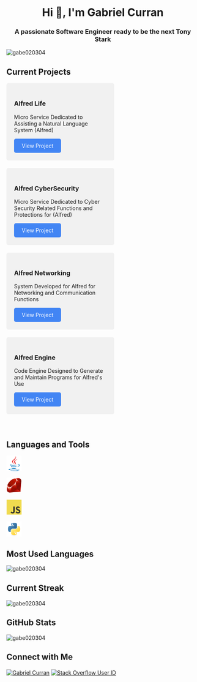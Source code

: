 <h1 align="center">Hi 👋, I'm Gabriel Curran</h1> <h3 align="center">A passionate Software Engineer ready to be the next Tony Stark</h3> <p align="left"> <img src="https://komarev.com/ghpvc/?username=gabe020304&label=Profile%20views&color=0e75b6&style=flat" alt="gabe020304" /> </p>  

<h2>Current Projects</h2> 
<div style="display: flex; flex-wrap: wrap; justify-content: space-between;"> <div style="width: 48%; background-color: #f1f1f1; border-radius: 5px; padding: 20px; margin-bottom: 20px;"> 
  
  <h3>Alfred Life</h3> 
  <p>Micro Service Dedicated to Assisting a Natural Language System (Alfred)</p> 
  <a href="https://en.wikipedia.org/wiki/J.A.R.V.I.S." target="_blank" style="display: inline-block; background-color: #4285F4; color: white; padding: 10px 20px; border-radius: 5px; text-decoration: none;">View Project</a> </div> <div style="width: 48%; background-color: #f1f1f1; border-radius: 5px; padding: 20px; margin-bottom: 20px;">
    
  <h3>Alfred CyberSecurity</h3> 
  <p>Micro Service Dedicated to Cyber Security Related Functions and Protections for (Alfred)</p> <a href="https://en.wikipedia.org/wiki/J.A.R.V.I.S." target="_blank" style="display: inline-block; background-color: #4285F4; color: white; padding: 10px 20px; border-radius: 5px; text-decoration: none;">View Project</a> 
  </div> 
  
  <div style="width: 48%; background-color: #f1f1f1; border-radius: 5px; padding: 20px; margin-bottom: 20px;">   
  <h3>Alfred Networking</h3> 
  <p>System Developed for Alfred for Networking and Communication Functions</p> <a href="https://en.wikipedia.org/wiki/J.A.R.V.I.S." target="_blank" style="display: inline-block; background-color: #4285F4; color: white; padding: 10px 20px; border-radius: 5px; text-decoration: none;">View Project</a> </div> 
  
  <div style="width: 48%; background-color: #f1f1f1; border-radius: 5px; padding: 20px; margin-bottom: 20px;">  
  <h3>Alfred Engine</h3> 
  <p>Code Engine Designed to Generate and Maintain Programs for Alfred's Use</p> <a href="https://en.wikipedia.org/wiki/J.A.R.V.I.S." target="_blank" style="display: inline-block; background-color: #4285F4; color: white; padding: 10px 20px; border-radius: 5px; text-decoration: none;">View Project</a> </div> 
  </div>
  <br clear="both"> 

<h2>Languages and Tools</h2> 

<p align="left"> <a href="https://www.java.com" target="_blank" rel="noreferrer"> <img src="https://raw.githubusercontent.com/devicons/devicon/master/icons/java/java-original.svg" alt="java" width="40" height="40"/> </a> <a href="https://www.ruby-lang.org/en/" target="_blank" rel="noreferrer"> 
  
<img src="https://raw.githubusercontent.com/devicons/devicon/master/icons/ruby/ruby-original.svg" alt="ruby" width="40" height="40"/> </a> <a href="https://developer.mozilla.org/en-US/docs/Web/JavaScript" target="_blank" rel="noreferrer"> 

<img src="https://raw.githubusercontent.com/devicons/devicon/master/icons/javascript/javascript-original.svg" alt="javascript" width="40" height="40"/> </a> <a href="https://www.python.org" target="_blank" rel="noreferrer"> 
  
<img src="https://raw.githubusercontent.com/devicons/devicon/master/icons/python/python-original.svg" alt="python" width="40" height="40"/> </a>

<h2>Most Used Languages</h2> <p><img align="left" src="https://github-readme-stats.vercel.app/api/top-langs?username=gabe020304&show_icons=true&locale=en&layout=compact" alt="gabe020304" /></p>

<br clear="both"> <h2>Current Streak</h2> <p><img align="center" src="https://github-readme-streak-stats.herokuapp.com/?user=gabe020304&" alt="gabe020304" /></p>
<h2>GitHub Stats</h2> <p><img align="center" src="https://github-readme-stats.vercel.app/api?username=gabe020304&show_icons=true&locale=en" alt="gabe020304" /></p>

<h2>Connect with Me</h2> <p align="left"> <a href="https://linkedin.com/in/gabriel-curran" target="blank"><img align="center" src="https://raw.githubusercontent.com/rahuldkjain/github-profile-readme-generator/master/src/images/icons/Social/linked-in-alt.svg" alt="Gabriel Curran" height="30" width="40" /></a> <a href="https://stackoverflow.com/users/21635883" target="blank"><img align="center" src="https://raw.githubusercontent.com/rahuldkjain/github-profile-readme-generator/master/src/images/icons/Social/stack-overflow.svg" alt="Stack Overflow User ID" height="30" width="40" /></a> </p>
